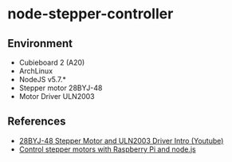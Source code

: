 # node-stepper-controller

## Environment

+ Cubieboard 2 (A20)
+ ArchLinux
+ NodeJS v5.7.*
+ Stepper motor 28BYJ-48
+ Motor Driver ULN2003

## References

+ [28BYJ-48 Stepper Motor and ULN2003 Driver Intro (Youtube)](https://www.youtube.com/watch?v=B86nqDRskVU)
+ [Control stepper motors with Raspberry Pi and node.js](http://www.sundh.com/blog/2014/02/control-stepper-motors-with-raspberry-pi-and-node-js/)